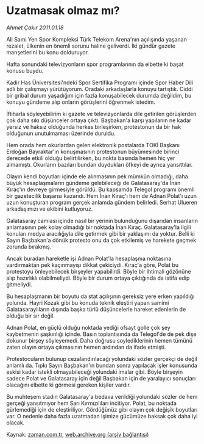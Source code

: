 # Uzatmasak olmaz mı?

*Ahmet Çakır 2011.01.18*

<td class="columnist-detail">
<p>Ali Sami Yen Spor Kompleksi Türk Telekom Arena'nın açılışında yaşanan rezalet, ülkenin en önemli sorunu haline geliverdi. İki gündür gazete manşetlerini bu konu dolduruyor.</p>
<p>
<div id="haberMetinDiv">
<p>Hafta sonundaki televizyonların spor programlarının da elbette ki başat konusu buydu.
<p>Kadir Has Üniversitesi'ndeki Spor Sertifika Programı içinde Spor Haber Dili adlı bir çalışmayı yürütüyorum. Oradaki arkadaşlarla konuyu tartıştık. Ciddi bir gribal durum yaşadığım için fazla konuşabilecek durumda değildim, bu konuyu gündeme alıp onların görüşlerini öğrenmek istedim.
<p>İftiharla söyleyebilirim ki gazete ve televizyonlarda dile getirilen görüşlerden çok daha sıkı düşünceler ortaya çıktı. Başbakan'a karşı yapılanın ne kadar yersiz ve haksız olduğunda herkes birleşirken, protestonun da bir hak olduğunun unutulmaması üzerinde duruldu.
<p>Hem orada hem okurlardan gelen elektronik postalarda TOKİ Başkanı Erdoğan Bayraktar'ın konuşmasının protestonun büyümesinde birinci derecede etkili olduğu belirtilirken, bu nokta basında hemen hiç yer almamıştı. Okurların bazıları bundan duydukları öfkeyi de ayrıca yansıttılar.
<p>Olayın kendi boyutları içinde ele alınmasının pek mümkün olmadığı, daha büyük hesaplaşmaların gündeme gelebileceği de Galatasaray'da İnan Kıraç'ın devreye girmesiyle görüldü. Bu kapsamda Telegol programı önemli bir gazetecilik başarısı kazandı. Hem İnan Kıraç'ı hem de Adnan Polat'ı uzun uzun konuşturan program gerçek anlamda gündem belirledi. Serhat Ulueren arkadaşımızı ve ekibini kutluyoruz.
<p>Galatasaray camiası içinde nasıl bir yerinin bulunduğunu dışarıdan insanların anlamasının pek kolay olmadığı bir noktada İnan Kıraç. Galatasaray'la ilgili konuları medya aracılığıyla dile getirmek gibi bir yaklaşımı da yoktur. Belli ki Sayın Başbakan'a dönük protesto onu da çok etkilemiş ve harekete geçmek zorunda bırakmış.
<p>Ancak buradan hareketle işi Adnan Polat'la hesaplaşma noktasına vardırmaktan pek kaçınmayışı dikkat çekiciydi. Kıraç'a göre, Polat bu protestoyu önleyebilecek birşeyler yapabilirdi. Böyle bir ihtimali gözönüne alıp hazırlıklı olabilmeliydi. Böyle bir durum ortaya çıktığında da istifa edip gitmeliydi.
<p>Bu hesaplaşmanın bir boyutu da stat açılışının gereksiz yere erken yapıldığı yolunda. Hayri Kozak gibi bu konuda teknik eleştiri yapan samimi Galatasaraylıların dışında başka türlü düşüncelerle hareket edenlerin de olduğu bir sır değil.
<p>Adnan Polat, en güçlü olduğu noktada yediği ofsayt golle çok şey kaybetmenin şaşkınlığı içinde. Basın toplantısında da Telegol'de de pek dişe dokunur birşey söyleyemedi. Daha doğrusu soylediklerinin hemen tümünü zaten olayın ortaya çıkmasının hemen ardından da ifade etmişti.
<p>Protestocuların bulunup cezalandırılacağı yolundaki sözler gerçekçi de değil anlamlı da. Tıpkı Sayın Başbakan'ın bundan sonra yapılacak işler konusunda eskisi kadar istekli olmayabileceği yolundaki imalar gibi. Böyle birşeyin sadece Polat ve Galatasaray için değil Başbakan için de yaralayıcı sonuçları olacağını elbette ki görmesi gereken kişiler vardır.
<p>Bu muhteşem stadın Galatasaray'a bedava verildiği yolundaki sözler de hem gerçeği yansıtmıyor hem Sarı Kırmızılıları incitiyor. Polat, bu noktada gürlemediği için de eleştiriliyor. Gördüğünüz gibi olayın çok değişik boyutları var. O nedenle daha fazla uzatmadan işimize gücümüze baksak çok daha iyi olacak. </p></p></p></p></p></p></p></p></p></p></p></div>
</p>
<a href="http://web.archive.org/web/20110206194546/mailto:a.cakir@zaman.com.tr">
</a></td>

Kaynak: [zaman.com.tr](http://zaman.com.tr/yazar.do?yazino=1080487), [web.archive.org (arşiv bağlantısı)](http://web.archive.org/web/20110206194546/http://www.zaman.com.tr:80/yazar.do?yazino=1080487)

